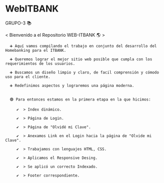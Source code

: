 # WebITBANK

GRUPO-3 📚

< Bienvenido a el Repositorio WEB-ITBANK 🌎 >

      ➕ Aquí vamos compilando el trabajo en conjunto del desarrollo del Homebanking para el ITBANK.

      ➕ Queremos lograr el mejor sitio web posible que cumpla con los requerimientos de los usuarios.

      ➕ Buscamos un diseño limpio y claro, de facil comprensión y cómodo uso para el cliente.

      ➕ Redefinimos aspectos y lograremos una página moderna.


      🟢 Para entonces estamos en la primera etapa en la que hicimos:

         ✔️️  > Index dinámico.

         ✔️  > Página de Login.

         ✔️  > Página de "Olvidé mi Clave".

         ✔️  > Anexamos Link en el Login hacia la página de "Olvide mi Clave".

         ✔️  > Trabajamos con lenguajes HTML, CSS.

         ✔️  > Aplicamos el Responsive Desing.

         ✔️  > Se aplicó un correcto Indexado.

         ✔️  > Footer correspondiente.

